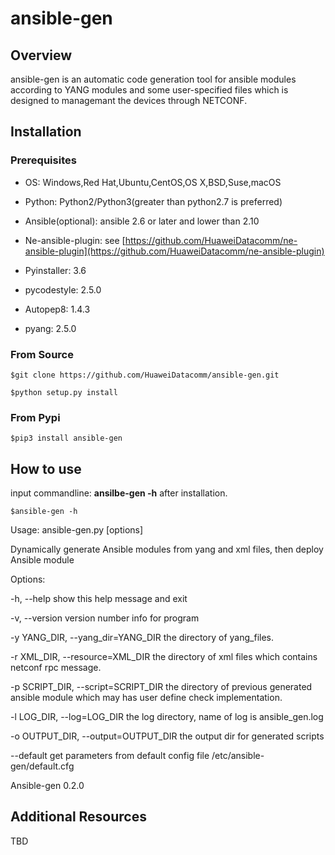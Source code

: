 # **ansible-gen**

## **Overview**
ansible-gen is an automatic code generation tool for ansible modules according to YANG modules and some user-specified files which is designed to managemant the devices through NETCONF.


## **Installation**
### **Prerequisites**
- OS: Windows,Red Hat,Ubuntu,CentOS,OS X,BSD,Suse,macOS

- Python: Python2/Python3(greater than python2.7 is preferred)

- Ansible(optional): ansible 2.6 or later and lower than 2.10

- Ne-ansible-plugin: see [https://github.com/HuaweiDatacomm/ne-ansible-plugin](https://github.com/HuaweiDatacomm/ne-ansible-plugin)

- Pyinstaller: 3.6

- pycodestyle: 2.5.0

- Autopep8: 1.4.3

- pyang: 2.5.0


### **From Source**
```
$git clone https://github.com/HuaweiDatacomm/ansible-gen.git
```
```
$python setup.py install
```
### **From Pypi**

```
$pip3 install ansible-gen
```


## **How to use**
input commandline: **ansilbe-gen -h** after installation.

```
$ansible-gen -h
```

Usage: ansible-gen.py [options]

Dynamically generate Ansible modules from yang and xml files, then deploy
Ansible module

Options:

  -h, --help            show this help message and exit

  -v, --version         version number info for program

  -y YANG_DIR, --yang_dir=YANG_DIR
                        the directory of yang_files.

  -r XML_DIR, --resource=XML_DIR
                        the directory of xml files which contains netconf rpc
                        message.

  -p SCRIPT_DIR, --script=SCRIPT_DIR
                        the directory of previous generated ansible module
                        which may has user define check implementation.

  -l LOG_DIR, --log=LOG_DIR
                        the log directory, name of log is ansible_gen.log

  -o OUTPUT_DIR, --output=OUTPUT_DIR
                        the output dir for generated scripts

  --default get parameters from default config file /etc/ansible-
                        gen/default.cfg

Ansible-gen 0.2.0


## **Additional Resources**
TBD
